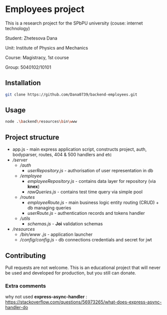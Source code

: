 # Employees project

This is a research project for the SPbPU university (couse: internet technology)

Student: Zhetesova Dana

Unit: Institute of Physics and Mechanics

Course: Magistracy, 1st course

Group: 5040102/10101

## Installation
```bash
git clone https://github.com/Dana0739/backend-employees.git
```

## Usage
```bash
node .\backend\resources\bin\www
```

## Project structure
+ app.js - main express application script, constructs project, auth, bodyparser, routes, 404 & 500 handlers and etc
+ */server*
  + */auth*
    + *userRepository.js* - authorisation of user representation in db
  + */employee*
    + *employeeRepository.js* - contains data layer for repository (via **knex**)
    + *rawQueries.js* - contains test time query via simple pool
  + */routes*
    + *employeeRoute.js* - main business logic entity routing (CRUD) + db managing queries
    + *userRoute.js* - authentication records and tokens handler
  + */utils*
    + *schemas.js* - **Joi** validation schemas
+ */resources*
  + */bin/www .js* - application launcher
  + */config/config.js* - db connections credentials and secret for jwt
## Contributing
Pull requests are not welcome. This is an educational project that will never be used and developed for production, but you still can donate.



### Extra comments
why not used **express-async-handler** :
https://stackoverflow.com/questions/56973265/what-does-express-async-handler-do
